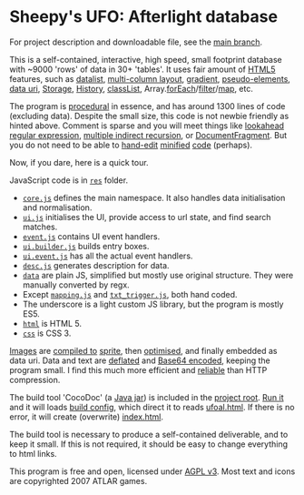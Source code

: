 Sheepy's UFO: Afterlight database
=================================

For project description and downloadable file, see the [main branch](https://github.com/Sheep-y/ufoafterlight-db/).

This is a self-contained, interactive, high speed, small footprint database with ~9000 'rows' of data in 30+ 'tables'.
It uses fair amount of [HTML5](http://diveintohtml5.info/) features, such as [datalist](http://www.w3.org/TR/html5/forms.html#the-datalist-element), [multi-column layout](http://www.w3.org/TR/css3-multicol/#introduction), [gradient](http://www.w3.org/TR/css3-images/#linear-gradients), [pseudo-elements](http://www.w3.org/TR/CSS2/generate.html#before-after-content), [data uri](https://www.ietf.org/rfc/rfc2397.txt), [Storage](http://www.w3.org/TR/webstorage/#the-storage-interface), [History](https://developer.mozilla.org/en-US/docs/Web/API/History), [classList](https://developer.mozilla.org/en-US/docs/Web/API/Element.classList), Array.[forEach](http://www.ecma-international.org/ecma-262/5.1/#sec-15.4.4.18)/[filter](http://www.ecma-international.org/ecma-262/5.1/#sec-15.4.4.20)/[map](http://www.ecma-international.org/ecma-262/5.1/#sec-15.4.4.19), etc.

The program is [procedural](http://en.wikipedia.org/wiki/Procedural_programming) in essence, and has around 1300 lines of code (excluding data).
Despite the small size, this code is not newbie friendly as hinted above.
Comment is sparse and you will meet things like [lookahead regular expression](http://www.rexegg.com/regex-lookarounds.html), [multiple indirect recursion](http://en.wikipedia.org/wiki/Recursion_%28computer_science%29), or [DocumentFragment](https://dom.spec.whatwg.org/#interface-documentfragment).
But you do not need to be able to [hand-edit](https://github.com/Sheep-y/ufoafterlight-db/commit/a423e87411cbe4ab8619b6acb8b34b9f0c87c962#diff-5bd06b100de3471b9811681100a5198b) [minified](https://github.com/Sheep-y/ufoafterlight-db/commit/8a9664d1081ae26e1171b5dca232ab2fc61e8bcc#diff-5bd06b100de3471b9811681100a5198bR19) [code](https://github.com/Sheep-y/ufoafterlight-db/commit/0ceb62b984ef9b8765898afa5a294407632824e7#diff-5bd06b100de3471b9811681100a5198bR7) (perhaps).

Now, if you dare, here is a quick tour.

JavaScript code is in [`res`](https://github.com/Sheep-y/ufoafterlight-db/tree/development/res) folder.
* [`core.js`](https://github.com/Sheep-y/ufoafterlight-db/blob/development/res/core.js) defines the main namespace. It also handles data initialisation and normalisation.
* [`ui.js`](https://github.com/Sheep-y/ufoafterlight-db/blob/development/res/ui.js) initialises the UI, provide access to url state, and find search matches.
* [`event.js`](https://github.com/Sheep-y/ufoafterlight-db/blob/development/res/ui.event.js) contains UI event handlers.
* [`ui.builder.js`](https://github.com/Sheep-y/ufoafterlight-db/blob/development/res/ui.builder.js) builds entry boxes.
* [`ui.event.js`](https://github.com/Sheep-y/ufoafterlight-db/blob/development/res/ui.event.js) has all the actual event handlers.
* [`desc.js`](https://github.com/Sheep-y/ufoafterlight-db/blob/development/res/desc.js) generates description for data.
* [`data`](https://github.com/Sheep-y/ufoafterlight-db/tree/development/data) are plain JS, simplified but mostly use original structure. They were manually converted by regx.
* Except [`mapping.js`](https://github.com/Sheep-y/ufoafterlight-db/tree/development/data/mapping.js) and [`txt_trigger.js`](https://github.com/Sheep-y/ufoafterlight-db/tree/development/data/txt_trigger.js), both hand coded.
* The underscore is a light custom JS library, but the program is mostly ES5.
* [`html`](https://github.com/Sheep-y/ufoafterlight-db/tree/development/html) is HTML 5.
* [`css`](https://github.com/Sheep-y/ufoafterlight-db/blob/development/res/style.css) is CSS 3.

[Images](https://github.com/Sheep-y/ufoafterlight-db/tree/development/img) are [compiled to](http://draeton.github.io/stitches/) [sprite](https://github.com/Sheep-y/ufoafterlight-db/tree/development/img/sprite.png), then [optimised](http://advancemame.sourceforge.net/comp-readme.html), and finally embedded as data uri.
Data and text are [deflated](http://docs.oracle.com/javase/8/docs/api/java/util/zip/DeflaterOutputStream.html) and [Base64 encoded](http://docs.oracle.com/javase/8/docs/api/java/util/Base64.Encoder.html), keeping the program small.
I find this much more efficient and [reliable](http://en.wikipedia.org/wiki/HTTP_compression#Problems_preventing_the_use_of_HTTP_compression) than HTTP compression.

The build tool 'CocoDoc' (a [Java jar](https://docs.oracle.com/javase/tutorial/deployment/jar/basicsindex.html)) is included in the [project root](https://github.com/Sheep-y/ufoafterlight-db/tree/development/).
[Run it](http://stackoverflow.com/a/5774976/893578) and it will loads [build config](https://github.com/Sheep-y/ufoafterlight-db/tree/development/build.cocodoc.conf), which direct it to reads [ufoal.html](https://github.com/Sheep-y/ufoafterlight-db/tree/development/ufoal.html).
If there is no error, it will create (overwrite) [index.html](https://github.com/Sheep-y/ufoafterlight-db/blob/master/index.html).

The build tool is necessary to produce a self-contained deliverable, and to keep it small.
If this is not required, it should be easy to change everything to html links.

This program is free and open, licensed under [AGPL v3](http://www.gnu.org/licenses/agpl-3.0.html).
Most text and icons are copyrighted 2007 ATLAR games.